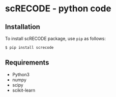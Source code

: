 # scRECODE - python code

## Installation
To install scRECODE package, use `pip` as follows:

```
$ pip install screcode
```

## Requirements
* Python3
* numpy
* scipy
* scikit-learn
